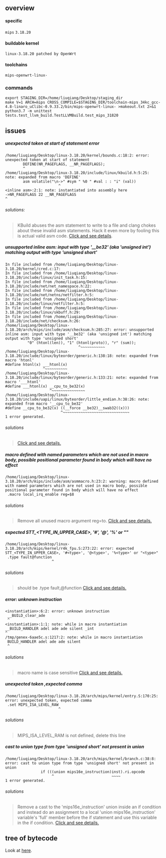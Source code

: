 ## overview 

#### specific
`mips`
`3.18.20`

#### buildable kernel
`linux-3.18.20 patched by OpenWrt`

#### toolchains
`mips-openwrt-linux-`

### commands
```shell script
export STAGING_DIR=/home/liuqiang/Desktop/staging_dir
make V=1 ARCH=mips CROSS_COMPILE=$STAGING_DIR/toolchain-mips_34kc_gcc-4.8-linaro_uClibc-0.9.33.2/bin/mips-openwrt-linux- >makeout.txt 2>&1
python3.7 -m unittest tests.test_llvm_build.TestLLVMBuild.test_mips_31820
```

## issues

##### unexpected token at start of statement error

```text
/home/liuqiang/Desktop/linux-3.18.20/kernel/bounds.c:18:2: error: unexpected token at start of statement
        DEFINE(NR_PAGEFLAGS, __NR_PAGEFLAGS);
        ^
/home/liuqiang/Desktop/linux-3.18.20/include/linux/kbuild.h:5:25: note: expanded from macro 'DEFINE'
        asm volatile("\n->" #sym " %0 " #val : : "i" (val))
                        ^
<inline asm>:2:1: note: instantiated into assembly here
->NR_PAGEFLAGS 22 __NR_PAGEFLAGS
^
```

###### solutions: 

>KBuild abuses the asm statement to write to a file and clang chokes about these invalid asm statements. Hack it even more by fooling this is actual valid asm code. 
>[Click and see details](https://blog.geekofia.in/android/patches/2019/05/20/unexpected-token-at-start-of-statement-patch.html).

##### unsupported inline asm: input with type '__be32' (aka 'unsigned int') matching output with type 'unsigned short'

```text
In file included from /home/liuqiang/Desktop/linux-3.18.20/kernel/cred.c:17:
In file included from /home/liuqiang/Desktop/linux-3.18.20/include/linux/init_task.h:15:
In file included from /home/liuqiang/Desktop/linux-3.18.20/include/net/net_namespace.h:22:
In file included from /home/liuqiang/Desktop/linux-3.18.20/include/net/netns/netfilter.h:5:
In file included from /home/liuqiang/Desktop/linux-3.18.20/include/linux/netfilter.h:5:
In file included from /home/liuqiang/Desktop/linux-3.18.20/include/linux/skbuff.h:29:
In file included from /home/liuqiang/Desktop/linux-3.18.20/include/net/checksum.h:26:
/home/liuqiang/Desktop/linux-3.18.20/arch/mips/include/asm/checksum.h:285:27: error: unsupported inline asm: input with type '__be32' (aka 'unsigned int') matching output with type 'unsigned short'
          "0" (htonl(len)), "1" (htonl(proto)), "r" (sum));
                                 ^~~~~~~~~~~~
/home/liuqiang/Desktop/linux-3.18.20/include/linux/byteorder/generic.h:138:18: note: expanded from macro 'htonl'
#define htonl(x) ___htonl(x)
                 ^~~~~~~~~~~
/home/liuqiang/Desktop/linux-3.18.20/include/linux/byteorder/generic.h:133:21: note: expanded from macro '___htonl'
#define ___htonl(x) __cpu_to_be32(x)
                    ^~~~~~~~~~~~~~~~
/home/liuqiang/Desktop/linux-3.18.20/include/uapi/linux/byteorder/little_endian.h:38:26: note: expanded from macro '__cpu_to_be32'
#define __cpu_to_be32(x) ((__force __be32)__swab32((x)))
                         ^~~~~~~~~~~~~~~~~~~~~~~~~~~~~~~
1 error generated.
```

###### solutions

>[Click and see details.](https://www.linux-mips.org/archives/linux-mips/2015-02/msg00185.html)

##### macro defined with named parameters which are not used in macro body, possible positional parameter found in body which will have no effect

```text
/home/liuqiang/Desktop/linux-3.18.20/arch/mips/include/asm/asmmacro.h:23:2: warning: macro defined with named parameters which are not used in macro body, possible positional parameter found in body which will have no effect
 .macro local_irq_enable reg=$8
```

###### solutions

>Remove all unused macro argument reg=to.
>[Click and see details.](https://github.com/Fuzion24/LLVM-Linux-Kernel/blob/74a384cc891239b953e545532a31df7f3c1d8f88/arch/mips/patches/mips-ias-remove-unused-macro-args.patch)

##### expected STT_<TYPE_IN_UPPER_CASE>, '#<type>', '@<type>', '%<type>' or "<type>"

```text
/home/liuqiang/Desktop/linux-3.18.20/arch/mips/kernel/r4k_fpu.S:273:22: error: expected STT_<TYPE_IN_UPPER_CASE>, '#<type>', '@<type>', '%<type>' or "<type>"
 .type fault@function
                     ^
```

###### solutions

>should be .type fault,@function
>[Click and see details.](https://sourceware.org/binutils/docs/as/Type.html#Type)

##### error: unknown instruction

```text
<instantiation>:6:2: error: unknown instruction
 __BUILD_clear_ade
 ^
<instantiation>:1:1: note: while in macro instantiation
__BUILD_HANDLER adel ade ade silent _int
^
/tmp/genex-6aae5c.s:1217:2: note: while in macro instantiation
 BUILD_HANDLER adel ade ade silent
 ^
```

###### solutions

>macro name is case sensitive
>[Click and see details.](https://source.puri.sm/Librem5/linux-emcraft/commit/158d3b2ad18ca4570c9929b9b31d298d86fa2c02)

##### unexpected token ,expected comma

```text
/home/liuqiang/Desktop/linux-3.18.20/arch/mips/kernel/entry.S:170:25: error: unexpected token, expected comma
 .set MIPS_ISA_LEVEL_RAW
                        ^
```

###### solutions

>MIPS_ISA_LEVEL_RAM is not defined, delete this line

##### cast to union type from type 'unsigned short' not present in union

```text
/home/liuqiang/Desktop/linux-3.18.20/arch/mips/kernel/branch.c:38:8: error: cast to union type from type 'unsigned short' not present in union
                if (((union mips16e_instruction)inst).ri.opcode
                     ^                          ~~~~
1 error generated.
```

###### solutions

>Remove a cast to the 'mips16e_instruction' union inside an if
condition and instead do an assignment to a local
'union mips16e_instruction' variable's 'full' member before the if
statement and use this variable in the if condition.
>[Click and see details.](vgithub.com/Fuzion24/LLVM-Linux-Kernel/blob/master/arch/mips/patches/ARCHIVE/mips-fix-cast-to-type-not-present-in-union.patch)

## tree of bytecode
Look at [here](../tests/mips_31820.tree).
